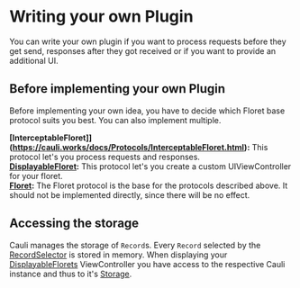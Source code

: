 # Writing your own Plugin

You can write your own plugin if you want to process requests before they get send, responses after they got received or if you want to provide an additional UI.

## Before implementing your own Plugin

Before implementing your own idea, you have to decide which Floret base protocol suits you best. You can also implement multiple.

**[InterceptableFloret]](https://cauli.works/docs/Protocols/InterceptableFloret.html):** This protocol let's you process requests and responses.   
**[DisplayableFloret](https://cauli.works/docs/Protocols/DisplayableFloret.html):** This protocol let's you create a custom UIViewController for your floret.  
**[Floret](https://cauli.works/docs/Protocols/Floret.html):** The Floret protocol is the base for the protocols described above. It should not be implemented directly, since there will be no effect.

## Accessing the storage

Cauli manages the storage of `Record`s. Every `Record` selected by the [RecordSelector](https://cauli.works/docs/Structs/RecordSelector.html) is stored in memory. When displaying your [DisplayableFlorets](https://cauli.works/docs/Protocols/DisplayableFloret.html) ViewController you have access to the respective Cauli instance and thus to it's [Storage](https://cauli.works/docs/Protocols/Storage.html).
